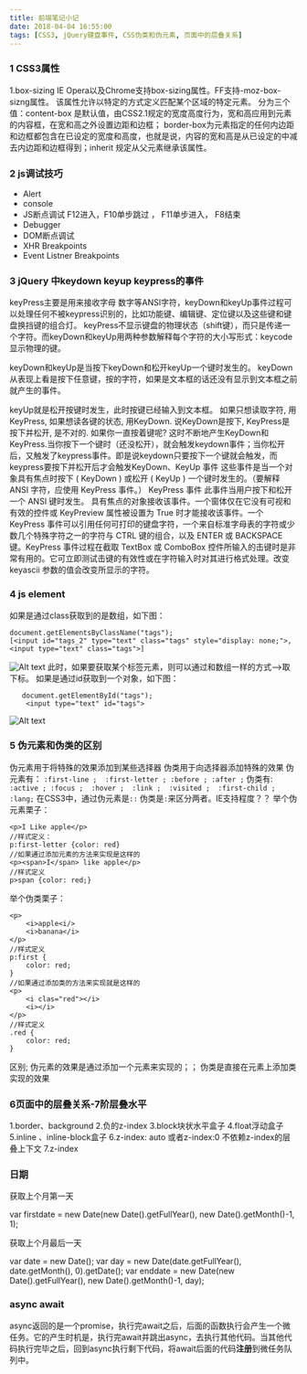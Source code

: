 ```yaml
---
title: 前端笔记小记
date: 2018-04-04 16:55:00
tags: [CSS3, jQuery键盘事件, CSS伪类和伪元素, 页面中的层叠关系]
---
```

### 1 CSS3属性
1.box-sizing
 IE  Opera以及Chrome支持box-sizing属性。FF支持-moz-box-sizng属性。
该属性允许以特定的方式定义匹配某个区域的特定元素。
分为三个值：content-box 是默认值，由CSS2.1规定的宽度高度行为，宽和高应用到元素的内容框，在宽和高之外设置边距和边框； border-box为元素指定的任何内边距和边框都包含在已设定的宽度和高度，也就是说，内容的宽和高是从已设定的中减去内边距和边框得到；inherit 规定从父元素继承该属性。
 <!--more-->

### 2 js调试技巧

- Alert
- console
- JS断点调试  F12进入，F10单步跳过 ， F11单步进入， F8结束
- Debugger
- DOM断点调试
- XHR Breakpoints
- Event Listner Breakpoints

### 3 jQuery 中keydown keyup keypress的事件

keyPress主要是用来接收字母 数字等ANSI字符，keyDown和keyUp事件过程可以处理任何不被keypress识别的，比如功能键、编辑键、定位键以及这些键和键盘换挡键的组合灯。
keyPress不显示键盘的物理状态（shift键），而只是传递一个字符。而keyDown和keyUp用两种参数解释每个字符的大小写形式：keycode 显示物理的键。

keyDown和keyUp是当按下keyDown和松开keyUp一个键时发生的。
keyDown从表现上看是按下任意键，按的字符，如果是文本框的话还没有显示到文本框之前就产生的事件。

keyUp就是松开按键时发生，此时按键已经输入到文本框。
如果只想读取字符, 用KeyPress, 如果想读各键的状态, 用KeyDown. 说KeyDown是按下, KeyPress是按下并松开, 是不对的. 如果你一直按着键呢? 这时不断地产生KeyDown和KeyPress.当你按下一个键时（还没松开），就会触发keydown事件；当你松开后，又触发了keypress事件。即是说keydown只要按下一个键就会触发，而keypress要按下并松开后才会触发KeyDown、KeyUp 事件 这些事件是当一个对象具有焦点时按下 ( KeyDown ) 或松开 ( KeyUp ) 一个键时发生的。（要解释 ANSI 字符，应使用 KeyPress 事件。） KeyPress 事件 此事件当用户按下和松开一个 ANSI 键时发生。 具有焦点的对象接收该事件。一个窗体仅在它没有可视和有效的控件或 KeyPreview 属性被设置为 True 时才能接收该事件。一个 KeyPress 事件可以引用任何可打印的键盘字符，一个来自标准字母表的字符或少数几个特殊字符之一的字符与 CTRL 键的组合，以及 ENTER 或 BACKSPACE 键。KeyPress 事件过程在截取 TextBox 或 ComboBox 控件所输入的击键时是非常有用的。它可立即测试击键的有效性或在字符输入时对其进行格式处理。改变 keyascii 参数的值会改变所显示的字符。
### 4 js element
如果是通过class获取到的是数组，如下图：

    document.getElementsByClassName("tags");
	[<input id=​"tags_2" type=​"text" class=​"tags" style=​"display:​ none;​">​, <input type=​"text" class=​"tags">​]

![Alt text](./1472693479747.png)
此时，如果要获取某个标签元素，则可以通过和数组一样的方式-->取下标。
如果是通过id获取到一个对象，如下图：

	   document.getElementById("tags");
		<input type=​"text" id=​"tags">​
			

![Alt text](./1472693719096.png)

### 5 伪元素和伪类的区别
伪元素用于将特殊的效果添加到某些选择器
伪类用于向选择器添加特殊的效果
伪元素有：
 `:first-line ; 
 :first-letter ;
 :before ;
 :after ;`
伪类有:
`:active ;
 :focus ; 
  :hover ; 
  :link ; 
  :visited ; 
  :first-child ;
  :lang;`
  在CSS3中，通过伪元素是`::`  伪类是`:`来区分两者。IE支持程度？？
举个伪元素栗子：

    <p>I Like apple</p>
    //样式定义：
    p:first-letter {color: red}
    //如果通过添加元素的方法来实现是这样的
    <p><span>I</span> like apple</p>
    //样式定义
    p>span {color: red;}
 举个伪类栗子：

    <p>
	    <i>apple<i/>
	    <i>banana</i>
	</p>
	//样式定义
	p:first {
		color: red;
	}
	//如果通过添加类的方法来实现就是这样的
	<p>
		<i clas="red"></i>
		<i></i>
	</p>
	//样式定义
	.red {
		color: red;
	}

区别; 伪元素的效果是通过添加一个元素来实现的；； 伪类是直接在元素上添加类实现的效果

### 6页面中的层叠关系-7阶层叠水平
1.border、background
2.负的z-index
3.block块状水平盒子
4.float浮动盒子
5.inline 、inline-block盒子
6.z-index: auto 或者z-index:0 不依赖z-index的层叠上下文
7.z-index


### 日期
获取上个月第一天

var firstdate = new Date(new Date().getFullYear(), new Date().getMonth()-1, 1);


获取上个月最后一天

var date = new Date();
var day = new Date(date.getFullYear(), date.getMonth(), 0).getDate();
var enddate = new Date(new Date().getFullYear(), new Date().getMonth()-1, day);

### async await
async返回的是一个promise，执行完await之后，后面的函数执行会产生一个微任务。它的产生时机是，执行完await并跳出async，去执行其他代码。当其他代码执行完毕之后，回到async执行剩下代码，将await后面的代码**注册**到微任务队列中。
